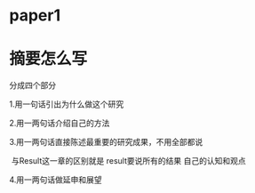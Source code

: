 # paper1

# 摘要怎么写

分成四个部分

1.用一句话引出为什么做这个研究

2.用一两句话介绍自己的方法

3.用一两句话直接陈述最重要的研究成果，不用全部都说

​		与Result这一章的区别就是 result要说所有的结果 自己的认知和观点

4.用一两句话做延申和展望